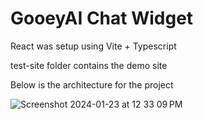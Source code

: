 # GooeyAI Chat Widget

React was setup using Vite + Typescript


test-site folder contains the demo site



Below is the architecture for the project


![Screenshot 2024-01-23 at 12 33 09 PM](https://github.com/anish-work/gooey-chat/assets/65861855/dbb340df-dbef-4db8-b07a-698c1fe2fff2)
